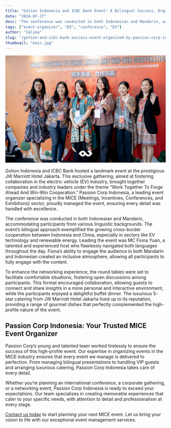 ```yaml
---
title: "Gotion Indonesia and ICBC Bank Event: A Bilingual Success, Organized by Passion Corp"
date: "2024-07-27"
desc: "The conference was conducted in both Indonesian and Mandarin, accommodating participants from various linguistic backgrounds. The event’s bilingual approach exemplified the growing cross-border cooperation between Indonesia and China, especially in sectors like EV technology and renewable energy."
tags: ["event-organizer", "EO", "conference", "EV"]
author: "Iqlima"
slug: "/gotion-and-icbc-bank-success-event-organized-by-passion-corp-indonesia"
thumbnail: "main.jpg"
---
```


![Gotion](./gotion1.jpg)

Gotion Indonesia and ICBC Bank hosted a landmark event at the prestigious JW Marriott Hotel Jakarta. This exclusive gathering, aimed at fostering collaboration in the electric vehicle (EV) industry, brought together companies and industry leaders under the theme “Work Together To Forge Ahead And Win-Win Cooperation.” Passion Corp Indonesia, a leading event organizer specializing in the MICE (Meetings, Incentives, Conferences, and Exhibitions) sector, proudly managed the event, ensuring every detail was handled with excellence.

The conference was conducted in both Indonesian and Mandarin, accommodating participants from various linguistic backgrounds. The event’s bilingual approach exemplified the growing cross-border cooperation between Indonesia and China, especially in sectors like EV technology and renewable energy. Leading the event was MC Fiona Yuan, a talented and experienced host who flawlessly navigated both languages throughout the day. Fiona’s ability to engage the audience in both Mandarin and Indonesian created an inclusive atmosphere, allowing all participants to fully engage with the content.

To enhance the networking experience, the round tables were set to facilitate comfortable situations, fostering open discussions among participants. This format encouraged collaboration, allowing guests to connect and share insights in a more personal and interactive environment, while the participants enjoyed a delightful buffet dinner. The luxurious 5-star catering from JW Marriott Hotel Jakarta lived up to its reputation, providing a range of gourmet dishes that perfectly complemented the high-profile nature of the event.

## Passion Corp Indonesia: Your Trusted MICE Event Organizer

Passion Corp’s young and talented team worked tirelessly to ensure the success of this high-profile event. Our expertise in organizing events in the MICE industry ensures that every event we manage is delivered to perfection. From managing bilingual presentations to handling VIP guests and arranging luxurious catering, Passion Corp Indonesia takes care of every detail.

Whether you’re planning an international conference, a corporate gathering, or a networking event, Passion Corp Indonesia is ready to exceed your expectations. Our team specializes in creating memorable experiences that cater to your specific needs, with attention to detail and professionalism at every stage.

[Contact us today](https://passioncorp.id/kontakWA?redirect=https%3A%2F%2Fwa.me%2F6282311000310%3Ftext%3DHi%252C%2520Passion%2520Corp%2520Indonesia%252C%2520I%2520know%2520you%2520from%2520website%2520https%253A%252F%252Fpassioncorp.id%252F) to start planning your next MICE event. Let us bring your vision to life with our exceptional event management services.
